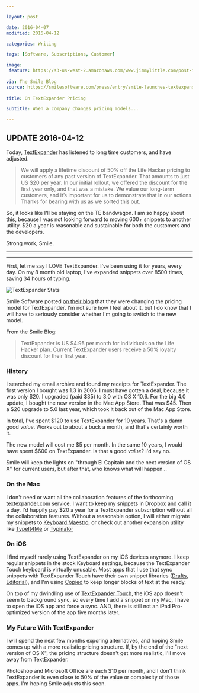 ```yaml
---

layout: post

date: 2016-04-07
modified: 2016-04-12

categories: Writing

tags: [Software, Subscriptions, Customer]

image:
 feature: https://s3-us-west-2.amazonaws.com/www.jimmylittle.com/post-images/textexpander-logo.png
 
via: The Smile Blog
source: https://smilesoftware.com/press/entry/smile-launches-textexpander-com-with-apps-for-mac-iphone-and-windows-beta 
 
title: On TextExpander Pricing

subtitle: When a company changes pricing models...

---
```


## UPDATE 2016-04-12
Today, [TextExpander][te] has listened to long time customers, and have adjusted.

>We will apply a lifetime discount of 50% off the Life Hacker pricing to customers of any past version of TextExpander. That amounts to just US $20 per year. In our initial rollout, we offered the discount for the first year only, and that was a mistake. We value our long-term customers, and it’s important for us to demonstrate that in our actions. Thanks for bearing with us as we sorted this out.

So, it looks like I'll be staying on the TE bandwagon.  I am so happy about this, because I was not looking forward to moving 600+ snippets to another utility.  $20 a year is reasonable and sustainable for both the customers and the developers.

Strong work, Smile.

---
---


First, let me say I LOVE TextExpander. I've been using it for years, every day. On my 8 month old laptop, I've expanded snippets over 8500 times, saving 34 hours of typing.

![TextExpander Stats](https://s3-us-west-2.amazonaws.com/www.jimmylittle.com/post-images/text-expander-stats.png)

Smile Software posted [on their blog][1] that they were changing the pricing model for TextExpander. I'm not sure how I feel about it, but I do know that I will have to seriously consider whether I'm going to switch to the new model.

<!-- more -->

From the Smile Blog:

> TextExpander is US $4.95 per month for individuals on the Life Hacker plan. Current TextExpander users receive a 50% loyalty discount for their first year. 

### History
I searched my email archive and found my receipts for TextExpander. The first version I bought was 1.3 in 2006. I must have gotten a deal, because it was only $20. I upgraded (paid $35) to 3.0 with OS X 10.6. For the big 4.0 update, I bought the new version in the Mac App Store. That was $45. Then a $20 upgrade to 5.0 last year, which took it back out of the Mac App Store. 

In total, I've spent $120 to use TextExpander for 10 years. That's a damn good _value_. Works out to about a buck a month, and that's certainly worth it.

The new model will cost me $5 per month. In the same 10 years, I would have spent $600 on TextExpander. Is that a good _value_? I'd say no. 

Smile will keep the lights on "through El Capitain and the next version of OS X" for current users, but after that, who knows what will happen...

### On the Mac
I don't need or want all the collaboration features of the forthcoming [textexpander.com][2] service. I want to keep my snippets in Dropbox and call it a day. I'd happily pay $20 a year for a TextExpander subscription without all the collaboration features. Without a reasonable option, I will either migrate my snippets to [Keyboard Maestro][km], or check out another expansion utility like [TypeIt4Me][t4] or [Typinator][tn]

### On iOS
I find myself rarely using TextExpander on my iOS devices anymore. I keep regular snippets in the stock Keyboard settings, because the TextExpander Touch keyboard is virtually unusable. Most apps that I use that sync snippets with TextExpander Touch have their own snippet libraries ([Drafts][3], [Editorial][4]), and I'm using [Copied][cp] to keep longer blocks of text at the ready. 

On top of my dwindling use of [TextExpander Touch][0], the iOS app doesn't seem to background sync, so every time I add a snippet on my Mac, I have to open the iOS app and force a sync. AND, there is still not an iPad Pro-optimized version of the app five months later. 

### My Future With TextExpander
I will spend the next few months exporing alternatives, and hoping Smile comes up with a more realistic pricing structure. If, by the end of the "next version of OS X", the pricing structure doesn't get more realistic, I'll move away from TextExpander. 

Photoshop and Microsoft Office are each $10 per month, and I don't think TextExpander is even close to 50% of the value or complexity of those apps. I'm hoping Smile adjusts this soon. 





[0]: https://geo.itunes.apple.com/us/app/textexpander-+-keyboard-type/id1075927186?mt=8
[1]: https://smilesoftware.com/press/entry/smile-launches-textexpander-com-with-apps-for-mac-iphone-and-windows-beta
[2]: http://www.textexpander.com
[3]: https://geo.itunes.apple.com/us/app/drafts-4-quickly-capture-notes/id905337691?mt=8
[4]: https://geo.itunes.apple.com/us/app/editorial/id673907758?mt=8
[km]: http://www.keyboardmaestro.com/main/
[t4]: http://www.ettoresoftware.com/products/typeit4me/
[tn]: http://www.ergonis.com/products/typinator/
[cp]: https://geo.itunes.apple.com/us/app/copied-copy-paste-everywhere/id1015767349?mt=8
[te]: https://smilesoftware.com/textexpander/entry/textexpander-adjustments
